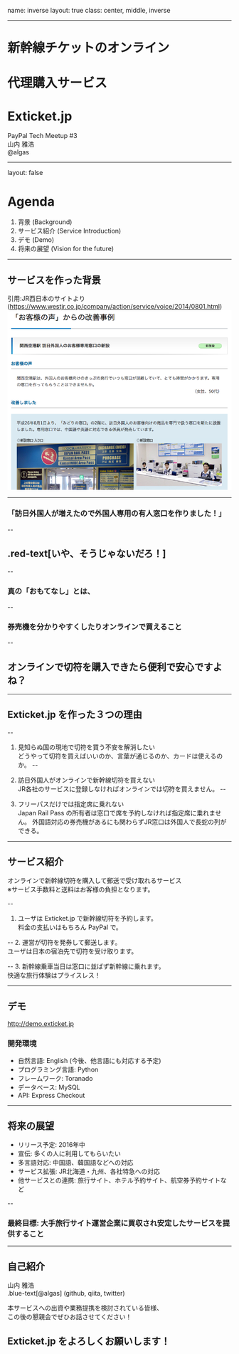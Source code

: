 name: inverse
layout: true
class: center, middle, inverse

---

# 新幹線チケットのオンライン
# 代理購入サービス
# Exticket.jp

PayPal Tech Meetup #3  
山内 雅浩  
@algas

---

layout: false

# Agenda

1. 背景 (Background)
2. サービス紹介 (Service Introduction)
3. デモ (Demo)
4. 将来の展望 (Vision for the future)

---

## サービスを作った背景

引用:JR西日本のサイトより (https://www.westjr.co.jp/company/action/service/voice/2014/0801.html)
![JR Kanku](img/exticket_article1.png)

---

### 「訪日外国人が増えたので外国人専用の有人窓口を作りました！」

--
## .red-text[いや、そうじゃないだろ！]

--
### 真の「おもてなし」とは、

--
### 券売機を分かりやすくしたりオンラインで買えること

--
## オンラインで切符を購入できたら便利で安心ですよね？

---

## Exticket.jp を作った３つの理由  
--

1. 見知らぬ国の現地で切符を買う不安を解消したい  
どうやって切符を買えばいいのか、言葉が通じるのか、カードは使えるのか。
--

2. 訪日外国人がオンラインで新幹線切符を買えない  
JR各社のサービスに登録しなければオンラインでは切符を買えません。
--

3. フリーパスだけでは指定席に乗れない  
Japan Rail Pass の所有者は窓口で席を予約しなければ指定席に乗れません。
外国語対応の券売機があるにも関わらずJR窓口は外国人で長蛇の列ができる。

---

## サービス紹介

オンラインで新幹線切符を購入して郵送で受け取れるサービス  
※サービス手数料と送料はお客様の負担となります。

--
1. ユーザは Exticket.jp で新幹線切符を予約します。  
料金の支払いはもちろん PayPal で。

--
2. 運営が切符を発券して郵送します。  
ユーザは日本の宿泊先で切符を受け取ります。

--
3. 新幹線乗車当日は窓口に並ばず新幹線に乗れます。  
快適な旅行体験はプライスレス！

---

## デモ

http://demo.exticket.jp

### 開発環境

- 自然言語: English (今後、他言語にも対応する予定)
- プログラミング言語: Python
- フレームワーク: Toranado
- データベース: MySQL
- API: Express Checkout

---

## 将来の展望

- リリース予定: 2016年中
- 宣伝: 多くの人に利用してもらいたい
- 多言語対応: 中国語、韓国語などへの対応
- サービス拡張: JR北海道・九州、各社特急への対応
- 他サービスとの連携: 旅行サイト、ホテル予約サイト、航空券予約サイトなど

--

### 最終目標: 大手旅行サイト運営企業に買収され安定したサービスを提供すること

---

## 自己紹介

山内 雅浩  
.blue-text[@algas] (github, qiita, twitter)  

本サービスへの出資や業務提携を検討されている皆様、  
この後の懇親会でぜひお話させてください！

## Exticket.jp をよろしくお願いします！
